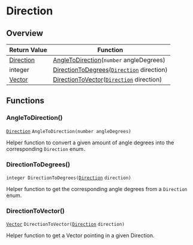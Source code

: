 # Direction

## Overview

| Return Value                                                               | Function                                                                                                                                      |
| -------------------------------------------------------------------------- | --------------------------------------------------------------------------------------------------------------------------------------------- |
| [Direction](https://wofsauge.github.io/IsaacDocs/rep/enums/Direction.html) | [AngleToDirection](direction.md#angletodirection)(`number` angleDegrees)                                                                      |
| integer                                                                    | [DirectionToDegrees](direction.md#directiontodegrees)([`Direction`](https://wofsauge.github.io/IsaacDocs/rep/enums/Direction.html) direction) |
| [Vector](https://wofsauge.github.io/IsaacDocs/rep/Vector.html)             | [DirectionToVector](direction.md#directiontovector)([`Direction`](https://wofsauge.github.io/IsaacDocs/rep/enums/Direction.html) direction)   |

## Functions

### AngleToDirection()

[`Direction`](https://wofsauge.github.io/IsaacDocs/rep/enums/Direction.html) `AngleToDirection(number angleDegrees)`

Helper function to convert a given amount of angle degrees into the corresponding `Direction` enum`.`

### DirectionToDegrees()

`integer DirectionToDegrees(`[`Direction`](https://wofsauge.github.io/IsaacDocs/rep/enums/Direction.html) `direction)`

Helper function to get the corresponding angle degrees from a `Direction` enum.

### DirectionToVector()

[`Vector`](https://wofsauge.github.io/IsaacDocs/rep/Vector.html) `DirectionToVector(`[`Direction`](https://wofsauge.github.io/IsaacDocs/rep/enums/Direction.html) `direction)`

Helper function to get a Vector pointing in a given Direction.
